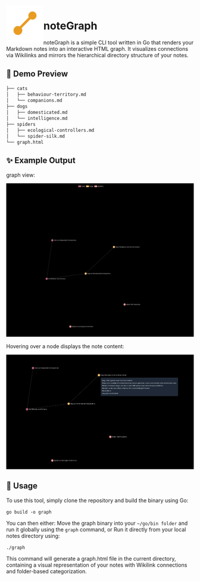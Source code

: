<img src="demo/logo.png" align="left" width="100" />

# noteGraph

noteGraph is a simple CLI tool written in Go that renders your Markdown notes into an interactive HTML graph.
It visualizes connections via Wikilinks and mirrors the hierarchical directory structure of your notes.

## 📂 Demo Preview

```
├── cats
│   ├── behaviour-territory.md
│   └── companions.md
├── dogs
│   ├── domesticated.md
│   └── intelligence.md
├── spiders
│   ├── ecological-controllers.md
│   └── spider-silk.md
└── graph.html
```
## ✨ Example Output

graph view:

![demo image](https://github.com/hendr1km/noteGraph/blob/main/demo/screen0.png)

Hovering over a node displays the note content:

![demo image](https://github.com/hendr1km/noteGraph/blob/main/demo/screen1.png)


## 🚀 Usage

To use this tool, simply clone the repository and build the binary using Go:
```
go build -o graph
```
You can then either:
Move the graph binary into your `~/go/bin folder` and run it globally using the `graph` command, or 
Run it directly from your local notes directory using:
```
./graph
```
This command will generate a graph.html file in the current directory, containing a visual representation of your notes with Wikilink connections and folder-based categorization.
